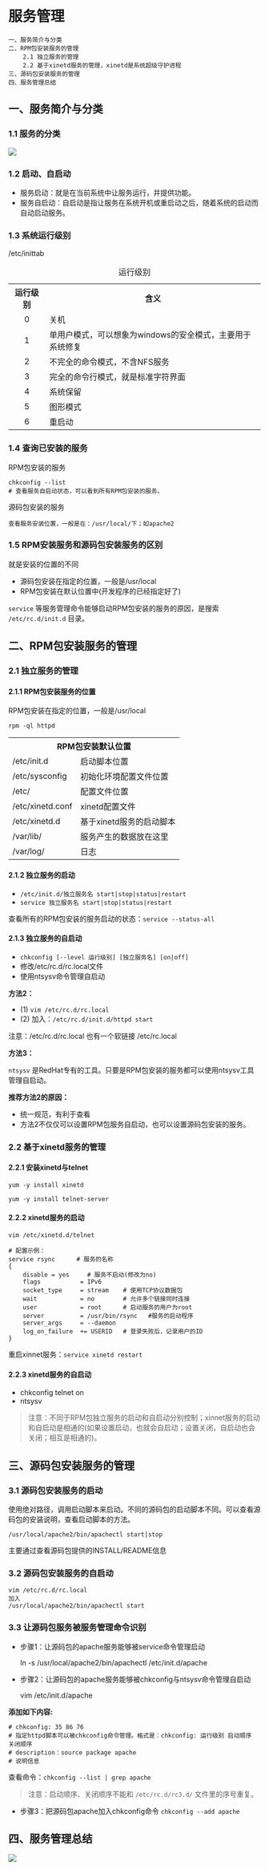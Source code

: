 # 服务管理

	一、服务简介与分类
	二、RPM包安装服务的管理
		2.1 独立服务的管理
		2.2 基于xinetd服务的管理，xinetd是系统超级守护进程
	三、源码包安装服务的管理
	四、服务管理总结

## 一、服务简介与分类 ##
### 1.1 服务的分类 ###

<img src="./img/service/service_01.png" />

### 1.2 启动、自启动 ###

- 服务启动：就是在当前系统中让服务运行，并提供功能。
- 服务自启动：自启动是指让服务在系统开机或重启动之后，随着系统的启动而自动启动服务。

### 1.3 系统运行级别 ###

/etc/inittab

<table width="100%">
	<caption>运行级别</caption>
	<tr>
		<th>运行级别</th>
		<th>含义</th>
	</tr>
	<tr>
		<td align="center">0</td>
		<td>关机</td>
	</tr>
	<tr>
		<td align="center">1</td>
		<td>单用户模式，可以想象为windows的安全模式，主要用于系统修复</td>
	</tr>
	<tr>
		<td align="center">2</td>
		<td>不完全的命令模式，不含NFS服务</td>
	</tr>
	<tr>
		<td align="center">3</td>
		<td>完全的命令行模式，就是标准字符界面</td>
	</tr>
	<tr>
		<td align="center">4</td>
		<td>系统保留</td>
	</tr>
	<tr>
		<td align="center">5</td>
		<td>图形模式</td>
	</tr>
	<tr>
		<td align="center">6</td>
		<td>重启动</td>
	</tr>
</table>

### 1.4 查询已安装的服务 ###

RPM包安装的服务

	chkconfig --list
	# 查看服务自启动状态，可以看到所有RPM包安装的服务。

源码包安装的服务

	查看服务安装位置，一般是在：/usr/local/下；如apache2

### 1.5 RPM安装服务和源码包安装服务的区别 ###

<p class="red">就是安装的位置的不同</p>

- 源码包安装在指定的位置，一般是/usr/local
- RPM包安装在默认位置中(开发程序的已经指定好了)

`service` 等服务管理命令能够启动RPM包安装的服务的原因，是搜索 `/etc/rc.d/init.d` 目录。

## 二、RPM包安装服务的管理 ##
### 2.1 独立服务的管理 ###
#### 2.1.1 RPM包安装服务的位置 ####

RPM包安装在指定的位置，一般是/usr/local

`rpm -ql httpd`

<table width="100%">
	<tr>
		<th colspan="2">RPM包安装默认位置</th>
	</tr>
	<tr>
		<td>/etc/init.d</td>
		<td>启动脚本位置</td>
	</tr>
	<tr>
		<td>/etc/sysconfig</td>
		<td>初始化环境配置文件位置</td>
	</tr>
	<tr>
		<td>/etc/</td>
		<td>配置文件位置</td>
	</tr>
	<tr>
		<td>/etc/xinetd.conf</td>
		<td>xinetd配置文件</td>
	</tr>
	<tr>
		<td>/etc/xinetd.d</td>
		<td>基于xinetd服务的启动脚本</td>
	</tr>
	<tr>
		<td>/var/lib/</td>
		<td>服务产生的数据放在这里</td>
	</tr>
	<tr>
		<td>/var/log/</td>
		<td>日志</td>
	</tr>
</table>

#### 2.1.2 独立服务的启动 ####

- `/etc/init.d/独立服务名 start|stop|status|restart` 
- `service 独立服务名 start|stop|status|restart`

查看所有的RPM包安装的服务启动的状态：`service --status-all`

#### 2.1.3 独立服务的自启动 ####

- `chkconfig [--level 运行级别] [独立服务名] [on|off]`
- 修改/etc/rc.d/rc.local文件
- 使用ntsysv命令管理自启动

**方法2：**

- (1) `vim /etc/rc.d/rc.local`
- (2) 加入：`/etc/rc.d/init.d/httpd start`

注意：/etc/rc.d/rc.local 也有一个软链接 /etc/rc.local

**方法3：**

`ntsysv` 是RedHat专有的工具。只要是RPM包安装的服务都可以使用ntsysv工具管理自启动。

**推荐方法2的原因：**

- 统一规范，有利于查看
- 方法2不仅仅可以设置RPM包服务自启动，也可以设置源码包安装的服务。

### 2.2 基于xinetd服务的管理 ###
#### 2.2.1 安装xinetd与telnet ####

	yum -y install xinetd

	yum -y install telnet-server

#### 2.2.2 xinetd服务的启动 ####

`vim /etc/xinetd.d/telnet`

	# 配置示例：
	service rsync      # 服务的名称
	{
        disable = yes     # 服务不启动(修改为no)
        flags           = IPv6
        socket_type     = stream    # 使用TCP协议数据包
        wait            = no        # 允许多个链接同时连接
        user            = root      # 启动服务的用户为root
        server          = /usr/bin/rsync   #服务的启动程序
        server_args     = --daemon
        log_on_failure  += USERID   # 登录失败后，记录用户的ID
	}

重启xinnet服务：`service xinetd restart`

#### 2.2.3 xinetd服务的自启动 ####

- chkconfig telnet on
- ntsysv

> 注意：不同于RPM包独立服务的启动和自启动分别控制；xinnet服务的启动和自启动是相通的(如果设置启动，也就会自启动；设置关闭，自启动也会关闭；相互是相通的)。

## 三、源码包安装服务的管理 ##
### 3.1 源码包安装服务的启动 ###

使用绝对路径，调用启动脚本来启动。不同的源码包的启动脚本不同。可以查看源码包的安装说明，查看启动脚本的方法。

`/usr/local/apache2/bin/apachectl start|stop`

主要通过查看源码包提供的INSTALL/README信息

### 3.2 源码包安装服务的自启动 ###

	vim /etc/rc.d/rc.local
	加入
	/usr/local/apache2/bin/apachectl start

### 3.3 让源码包服务被服务管理命令识别 ###

- 步骤1：让源码包的apache服务能够被service命令管理启动

	ln -s /usr/local/apache2/bin/apachectl /etc/init.d/apache

- 步骤2：让源码包的apache服务能够被chkconfig与ntsysv命令管理自启动

	vim /etc/init.d/apache

**添加如下内容:**

	# chkconfig: 35 86 76
	# 指定httpd脚本可以被chkconfig命令管理。格式是：chkconfig: 运行级别 启动顺序 关闭顺序
	# description：source package apache
	# 说明信息

查看命令：`chkconfig --list | grep apache`

> 注意：启动顺序、关闭顺序不能和 `/etc/rc.d/rc3.d/` 文件里的序号重复。

- 步骤3：把源码包apache加入chkconfig命令 `chkconfig --add apache`

## 四、服务管理总结 ##

<img src="./img/service/service_02.png" />
